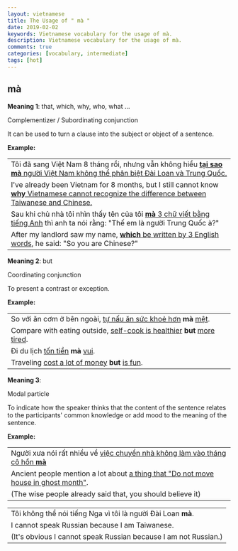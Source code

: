 ```yaml
---
layout: vietnamese
title: The Usage of " mà "
date: 2019-02-02
keywords: Vietnamese vocabulary for the usage of mà.
description: Vietnamese vocabulary for the usage of mà.
comments: true
categories: [vocabulary, intermediate]
tags: [hot]
---
```

<div class="container">
  <div class="row d-flex-justify-start align-items-center">
    <h2>mà</h2>
  </div>
  <div class="row">
    <div class="col">
      <p><b>Meaning 1</b>: that, which, why, who, what ...</p>
      <p class="ml-3"><span class="text-success">Complementizer / Subordinating conjunction</span></p>
      <p class="ml-3">It can be used to turn a clause into the subject or object of a sentence.</p>
      <p><b>Example:</b></p>
      <div class="col">
        <table class="table table-striped table-sm">
          <tbody>
            <tr><td>Tôi đã sang Việt Nam 8 tháng rồi, nhưng vẫn không hiểu <u><b>tại sao mà</b> người Việt Nam không thể phân biệt Đài Loan và Trung Quốc.</u></td></tr>
            <tr><td>I've already been Vietnam for 8 months, but I still cannot know <u><b>why</b> Vietnamese cannot recognize the difference between Taiwanese and Chinese.</u></td></tr>
            <tr><td>Sau khi chủ nhà tôi nhìn thấy tên của tôi <u><b>mà</b> 3 chữ viết bằng tiếng Anh</u> thì anh ta nói rằng: "Thế em là người Trung Quốc à?"</td></tr>
            <tr><td>After my landlord saw my name, <u><b>which</b> be written by 3 English words</u>, he said: "So you are Chinese?"</td></tr>
          </tbody>
        </table>
      </div>
    </div>
  </div>
  <div class="row">
    <div class="col">
      <p><b>Meaning 2</b>: but</p>
      <p class="ml-3"><span class="text-success">Coordinating conjunction</span></p>
      <p class="ml-3">To present a contrast or exception.</p>
      <p><b>Example:</b></p>
      <div class="col">
        <table class="table table-striped table-sm">
          <tbody>
            <tr><td>So với ăn cơm ở bên ngoài, <u>tự nấu ăn sức khoẻ hơn</u> <b>mà</b> <u>mệt</u>.</td></tr>
            <tr><td>Compare with eating outside, <u>self-cook is healthier</u> <b>but</b> <u>more tired</u>.</td></tr>
            <tr><td>Đi du lịch <u>tốn tiền</u> <b>mà</b> <u>vui</u>.</td></tr>
            <tr><td>Traveling <u>cost a lot of money</u> <b>but</b> <u>is fun</u>.</td></tr>
          </tbody>
        </table>
      </div>
    </div>
  </div>
  <div class="row">
    <div class="col">
      <p><b>Meaning 3</b>:</p>
      <p class="ml-3"><span class="text-success">Modal particle</span></p>
      <p class="ml-3">To indicate how the speaker thinks that the content of the sentence relates to the participants' common knowledge or add mood to the meaning of the sentence.</p>
      <p><b>Example:</b></p>
      <div class="col">
        <table class="table table-striped table-sm">
          <tbody>
            <tr><td>Người xưa nói rất nhiều về <u>việc chuyển nhà không làm vào tháng cô hồn <b>mà</b></u></td></tr>
            <tr><td>Ancient people mention a lot about <u>a thing that "Do not move house in ghost month"</u>.</td></tr>
            <tr><td>(The wise people already said that, you should believe it)</td></tr>
          </tbody>
        </table>
        <table class="table table-striped table-sm">
          <tbody>
            <tr><td>Tôi không thể nói tiếng Nga vì tôi là người Đài Loan <b>mà</b>.</td></tr>
            <tr><td>I cannot speak Russian because I am Taiwanese.</td></tr>
            <tr><td>(It's obvious I cannot speak Russian because I am not Russian.)</td></tr>
          </tbody>
        </table>
      </div>
    </div>
  </div>
</div>